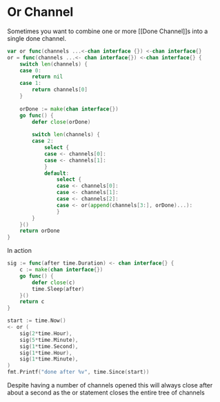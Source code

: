 # Or Channel
Sometimes you want to combine one or more [[Done Channel]]s into a single done channel.

```go
var or func(channels ...<-chan interface {}) <-chan interface{}
or = func(channels ...<- chan interface{}) <-chan interface{} {
	switch len(channels) {
	case 0:
		return nil
	case 1:
		return channels[0]
	}
	
	orDone := make(chan interface{})
	go func() {
		defer close(orDone)
		
		switch len(channels) {
		case 2:
			select {
			case <- channels[0]:
			case <- channels[1]:
			}
			default:
				select {
				case <- channels[0]:
				case <- channels[1]:
				case <- channels[2]:
				case <- or(append(channels[3:], orDone)...):
				}
		}
	}()
	return orDone
}
```

In action
```go
sig := func(after time.Duration) <- chan interface{} {
	c := make(chan interface{})
	go func() {
		defer close(c)
		time.Sleep(after)
	}()
	return c
}

start := time.Now()
<- or (
	sig(2*time.Hour),
	sig(5*time.Minute),
	sig(1*time.Second),
	sig(1*time.Hour),
	sig(1*time.Minute),
)
fmt.Printf("done after %v", time.Since(start))
```
Despite having a number of channels opened this will always close after about a second as the or statement closes the entire tree of channels